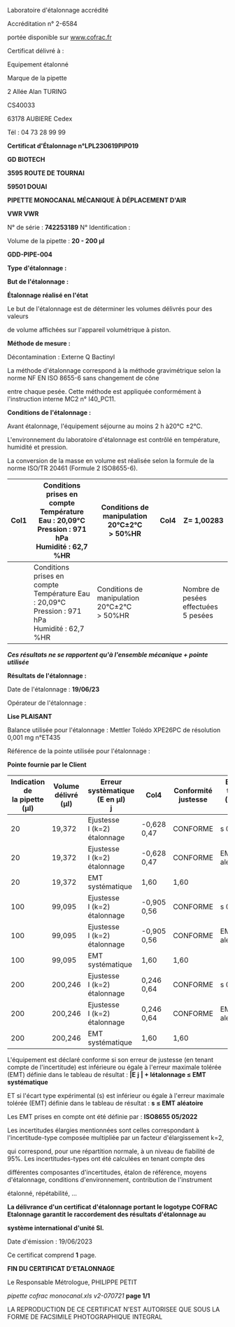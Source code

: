 Laboratoire d'étalonnage accrédité

Accréditation n° 2-6584

portée disponible sur www.cofrac.fr


Certificat délivré à :

Equipement étalonné

Marque de la pipette


2 Allée Alan TURING

CS40033

63178 AUBIERE Cedex

Tél : 04 73 28 99 99

**Certificat d'Étalonnage n°LPL230619PIP019**

**GD BIOTECH**

**3595 ROUTE DE TOURNAI**

**59501 DOUAI**


**PIPETTE MONOCANAL MÉCANIQUE À DÉPLACEMENT D'AIR**

**VWR VWR**


N° de série : **742253189** N° Identification :

Volume de la pipette : **20 - 200 µl**


**GDD-PIPE-004**


**Type d'étalonnage :**

**But de l'étalonnage :**


**Étalonnage réalisé en l'état**

Le but de l'étalonnage est de déterminer les volumes délivrés pour des valeurs


de volume affichées sur l'appareil volumétrique à piston.


**Méthode de mesure :**


Décontamination : Externe Q Bactinyl


La méthode d'étalonnage correspond à la méthode gravimétrique selon la norme NF EN ISO 8655-6 sans changement de cône

entre chaque pesée. Cette méthode est appliquée conformément à l'instruction interne MC2 n° I40_PC11.


**Conditions de l'étalonnage :**


Avant étalonnage, l'équipement séjourne au moins 2 h à20°C ±2°C.


L'environnement du laboratoire d'étalonnage est contrôlé en température, humidité et pression.

La conversion de la masse en volume est réalisée selon la formule de la norme ISO/TR 20461 (Formule 2 ISO8655-6).



|Col1|Conditions prises en compte<br>Température Eau : 20,09°C<br>Pression : 971 hPa<br>Humidité : 62,7 %HR|Conditions de manipulation<br>20°C±2°C<br>> 50%HR|Col4|Z= 1,00283|
|---|---|---|---|---|
||Conditions prises en compte<br>Température Eau : 20,09°C<br>Pression : 971 hPa<br>Humidité : 62,7 %HR|Conditions de manipulation<br>20°C±2°C<br>> 50%HR||Nombre de pesées<br>effectuées<br>5 pesées|


_**Ces résultats ne se rapportent qu'à l'ensemble mécanique + pointe utilisée**_


**Résultats de l'étalonnage :**

Date de l'étalonnage : **19/06/23**


Opérateur de l'étalonnage :


**Lise PLAISANT**


Balance utilisée pour l'étalonnage : Mettler Tolédo XPE26PC de résolution 0,001 mg n°ET435


Référence de la pointe utilisée pour l'étalonnage :


**Pointe fournie par le Client**













|Indication de<br>la pipette (µl)|Volume délivré<br>(µl)|Erreur systèmatique<br>(E en µl)<br>j|Col4|Conformité<br>justesse|Ecart type<br>( s en µl)|Conformité<br>Fidélité|
|---|---|---|---|---|---|---|
|20|19,372|Ejustesse<br>I (k=2)<br>étalonnage|-0,628<br>0,47|CONFORME|s 0,22|CONFORME|
|20|19,372|Ejustesse<br>I (k=2)<br>étalonnage|-0,628<br>0,47|CONFORME|EMT 0,6<br>aléatoire|EMT 0,6<br>aléatoire|
|20|19,372|EMT<br>systématique|1,60|1,60|||
|100|99,095|Ejustesse<br>I (k=2)<br>étalonnage|-0,905<br>0,56|CONFORME|s 0,23|CONFORME|
|100|99,095|Ejustesse<br>I (k=2)<br>étalonnage|-0,905<br>0,56|CONFORME|EMT 0,6<br>aléatoire|EMT 0,6<br>aléatoire|
|100|99,095|EMT<br>systématique|1,60|1,60|||
|200|200,246|Ejustesse<br>I (k=2)<br>étalonnage|0,246<br>0,64|CONFORME|s 0,08|CONFORME|
|200|200,246|Ejustesse<br>I (k=2)<br>étalonnage|0,246<br>0,64|CONFORME|EMT 0,6<br>aléatoire|EMT 0,6<br>aléatoire|
|200|200,246|EMT<br>systématique|1,60|1,60|||


L'équipement est déclaré conforme si son erreur de justesse (en tenant compte de l'incertitude) est inférieure ou égale à l'erreur maximale
tolérée (EMT) définie dans le tableau de résultat : **|E** **j** **| + Iétalonnage ≤ EMT** **systématique**

ET si l'écart type expérimental (s) est inférieur ou égale à l'erreur maximale tolérée (EMT) définie dans le tableau de résultat : **s ≤ EMT** **aléatoire**

Les EMT prises en compte ont été définie par : **ISO8655 05/2022**

Les incertitudes élargies mentionnées sont celles correspondant à l'incertitude-type composée multipliée par un facteur d'élargissement k=2,

qui correspond, pour une répartition normale, à un niveau de fiabilité de 95%. Les incertitudes-types ont été calculées en tenant compte des

différentes composantes d'incertitudes, étalon de référence, moyens d'étalonnage, conditions d'environnement, contribution de l'instrument

étalonné, répétabilité, ...

**La délivrance d'un certificat d'étalonnage portant le logotype COFRAC Etalonnage garantit le raccordement des résultats d'étalonnage au**

**système international d'unité SI.**


Date d'émission : 19/06/2023

Ce certificat comprend **1** page.

**FIN DU CERTIFICAT D'ETALONNAGE**


Le Responsable Métrologue, PHILIPPE PETIT


_pipette cofrac monocanal.xls v2-070721_ **page 1/1**

LA REPRODUCTION DE CE CERTIFICAT N'EST AUTORISEE QUE SOUS LA FORME DE FACSIMILE PHOTOGRAPHIQUE INTEGRAL

